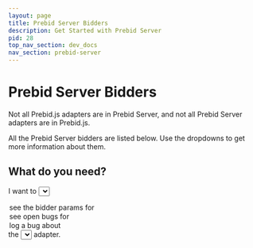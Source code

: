 ```yaml
---
layout: page
title: Prebid Server Bidders
description: Get Started with Prebid Server
pid: 28
top_nav_section: dev_docs
nav_section: prebid-server
---
```

<style>
.output-workspace {
  margin-top: 3em;
}
</style>
<script type="text/javascript" src="{{site.baseurl}}/assets/js/prebid-server-api.js"></script>
<div class="bs-docs-section" markdown="1">

# Prebid Server Bidders

Not all Prebid.js adapters are in Prebid Server, and not all Prebid Server adapters are in Prebid.js.

All the Prebid Server bidders are listed below. Use the dropdowns to get more information about them.

## What do you need?

<span>I want to </span>
<select id="purpose-dropdown">
  <option value="bidder-params">see the bidder params for</option>
  <option value="see-bugs">see open bugs for</option>
  <option value="file-bug">log a bug about</option>
</select>
<span> the </span>
<select id="bidder-dropdown"></select>
<span> adapter.</span>
<div id="output-workspace" class="output-workspace"></div>
</div>
<script type="text/javascript" async>
(function() {
    function newOption(text) {
      var element = document.createElement("option");
      element.value = text;
      element.innerHTML = text;
      return element;
    }
    function newButton(link, text) {
      var button = document.createElement("button");
      button.type = "button";
      button.innerHTML = text;
      button.addEventListener("click", function() {
        window.location = link;
      });
      return button;
    }
    function syncOutput() {
      var output = document.getElementById("output-workspace");
      output.innerHTML = "";
      var purpose = document.getElementById("purpose-dropdown").value;
      var bidder = document.getElementById("bidder-dropdown").value;
      if (purpose == "bidder-params") {
        var caveat = document.createElement("span");
        caveat.innerHTML = "Prebid Server enforces bidder params with <a href=\"https://spacetelescope.github.io/understanding-json-schema/\">JSON schemas.</a>. Today, the best documentation is the schema itself.";
        var button = newButton("https://github.com/prebid/prebid-server/blob/master/static/bidder-params/" + bidder + ".json", "show me the schema");
        output.appendChild(caveat);
        output.appendChild(document.createElement("br"));
        output.appendChild(document.createElement("br"));
        output.appendChild(button);
      } else if (purpose == "see-bugs") {
        var button = newButton("https://github.com/prebid/prebid-server/issues?utf8=%E2%9C%93&q=is%3Aissue+is%3Aopen+label%3Abug+%5B" + bidder + "%5D+in%3Atitle+", "Do it!");
        output.appendChild(button);
      } else if (purpose == "file-bug") {
        var button = newButton("https://github.com/prebid/prebid-server/issues/new?title=[" + bidder + "]+(your+bug+description+here)&body=Describe+the+adapter+bug+here+before+submitting", "Do it!");
        output.appendChild(button);
      } else {
        output.innerHTML = "Uh oh! This option was never implemented. Please <a href=\"https://github.com/prebid/prebid.github.io/issues/new\">file a bug</a> or <a href=\"https://github.com/prebid/prebid.github.io/compare\">submit a PR</a> to fix it.";
      }
    }
    function onSuccess(bidders) {
        bidders.sort();
        var bidderDropdown = document.getElementById("bidder-dropdown");
        for (var i = 0; i < bidders.length; i++) {
            bidderDropdown.appendChild(newOption(bidders[i]));
        }
        // syncOutput() & event listeners can only be attached after we've fetched the bidders. Otherwise `bidder-dropdown.value` is null.
        document.getElementById("purpose-dropdown").addEventListener("change", syncOutput)
        document.getElementById("bidder-dropdown").addEventListener("change", syncOutput)
        syncOutput();
    }
    function onError(status, err) {
        var dropdown = document.getElementById("bidder-dropdown");
        var err = document.createElement("span")
        err.innerHTML = "{Failed to fetch adapters from Prebid Server. Try reloading the page. HTTP status: " + status + ". error: " + err + "}";
        dropdown.parentNode.replaceChild(dropdown, err)
    }

    pbs.fetchBidders(onSuccess, onError);
})();
</script>
